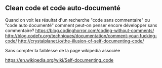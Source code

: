 


Clean code et code auto-documenté
---


Quand on voit les résultat d'un recherche "code sans commentaire" ou "code auto documenté" comment peut-on penser encore développer sans commentaire?
https://blog.codinghorror.com/coding-without-comments/
http://blog.codefx.org/techniques/documentation/comment-your-fucking-code/
http://crystalplanet.io/the-illusion-of-self-documenting-code/

Sans compter la faiblesse de la page wikipedia associée

https://en.wikipedia.org/wiki/Self-documenting_code
